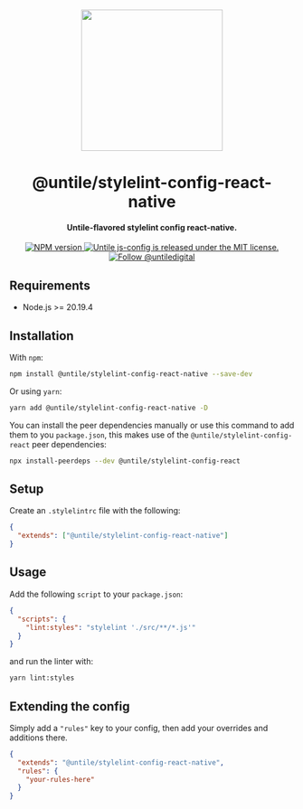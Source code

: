 <p align="center">
  <br><img width="250" src="https://untile.pt/logo.png" /><br>
</p>

<h1 align="center">
  @untile/stylelint-config-react-native
</h1>

<h4 align="center">
  Untile-flavored stylelint config react-native.
</h4>

<p align="center">
  <a href="https://www.npmjs.com/package/@untile/stylelint-config-react-native">
    <img src="https://img.shields.io/npm/v/@untile/stylelint-config-react-native.svg?style=for-the-badge" alt="NPM version" />
  </a>
  <a href="https://github.com/untile/js-configs/blob/main/LICENSE">
    <img src="https://img.shields.io/badge/license-MIT-blue.svg?style=for-the-badge" alt="Untile js-config is released under the MIT license." />
  </a>
  <a href="https://twitter.com/intent/follow?screen_name=untiledigital">
    <img src="https://img.shields.io/twitter/follow/untiledigital.svg?label=Follow%20@untiledigital&style=for-the-badge" alt="Follow @untiledigital" />
  </a>
</p>

## Requirements

- Node.js >= 20.19.4

## Installation

With `npm`:

```sh
npm install @untile/stylelint-config-react-native --save-dev
```

Or using `yarn`:

```sh
yarn add @untile/stylelint-config-react-native -D
```

You can install the peer dependencies manually or use this command to add them to you `package.json`, this makes use of the `@untile/stylelint-config-react` peer dependencies:

```sh
npx install-peerdeps --dev @untile/stylelint-config-react
```

## Setup

Create an `.stylelintrc` file with the following:

```json
{
  "extends": ["@untile/stylelint-config-react-native"]
}
```

## Usage

Add the following `script` to your `package.json`:

```json
{
  "scripts": {
    "lint:styles": "stylelint './src/**/*.js'"
  }
}
```

and run the linter with:

```sh
yarn lint:styles
```

## Extending the config

Simply add a `"rules"` key to your config, then add your overrides and additions there.

```json
{
  "extends": "@untile/stylelint-config-react-native",
  "rules": {
    "your-rules-here"
  }
}
```
